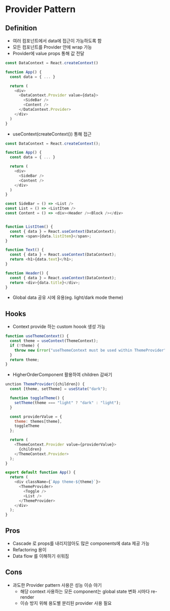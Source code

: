 # Provider Pattern

## Definition

- 여러 컴포넌트에서 data에 접근이 가능하도록 함
- 모든 컴포넌트를 Provider 안에 wrap 가능
- Provider에 value props 통해 값 전달

```js
const DataContext = React.createContext()

function App() {
  const data = { ... }

  return (
    <div>
      <DataContext.Provider value={data}>
        <SideBar />
        <Content />
      </DataContext.Provider>
    </div>
  )
}
```

- useContext(createContext()) 통해 접근

```js
const DataContext = React.createContext();

function App() {
  const data = { ... }

  return (
    <div>
      <SideBar />
      <Content />
    </div>
  )
}

const SideBar = () => <List />
const List = () => <ListItem />
const Content = () => <div><Header /><Block /></div>


function ListItem() {
  const { data } = React.useContext(DataContext);
  return <span>{data.listItem}</span>;
}

function Text() {
  const { data } = React.useContext(DataContext);
  return <h1>{data.text}</h1>;
}

function Header() {
  const { data } = React.useContext(DataContext);
  return <div>{data.title}</div>;
}
```

- Global data 공유 시에 유용(eg. light/dark mode theme)

## Hooks

- Context provide 하는 custom hoook 생성 가능

```js
function useThemeContext() {
  const theme = useContext(ThemeContext);
  if (!theme) {
    throw new Error("useThemeContext must be used within ThemeProvider");
  }
  return theme;
}
```

- HigherOrderComponent 활용하여 children 감싸기

```js
unction ThemeProvider({children}) {
  const [theme, setTheme] = useState("dark");

  function toggleTheme() {
    setTheme(theme === "light" ? "dark" : "light");
  }

  const providerValue = {
    theme: themes[theme],
    toggleTheme
  };

  return (
    <ThemeContext.Provider value={providerValue}>
      {children}
    </ThemeContext.Provider>
  );
}

export default function App() {
  return (
    <div className={`App theme-${theme}`}>
      <ThemeProvider>
        <Toggle />
        <List />
      </ThemeProvider>
    </div>
  );
}
```

## Pros

- Cascade 로 props를 내리지않아도 많은 components에 data 제공 가능
- Refactoring 용이
- Data flow 를 이해하기 쉬워짐

## Cons

- 과도한 Provider pattern 사용은 성능 이슈 야기
  - 해당 context 사용하는 모든 component는 global state 변화 시마다 re-render
  - 이슈 방지 위해 용도별 분리된 provider 사용 필요
